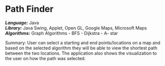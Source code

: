 # Path Finder

***Language:*** Java <br />
***Library:*** Java Swing, Applet, Open GL, Google Maps, Microsoft Maps <br />
***Algorithms:*** Graph Algorithms
                  - BFS
                  - Dijkstra
                  - A- star
<br />

Summary:
 User can select a starting and end points/locations on a map and based on the selected algorithm they 
 will be able to view the shortest path between the two locations. The application also shows the 
 visualization to the user on how the path was selected. 


